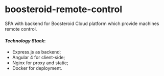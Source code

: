 # boosteroid-remote-control
SPA with backend for Boosteroid Cloud platform which provide machines remote control.

#### *Technology Stack*:
- Express.js as backend;
- Angular 4 for client-side;
- Nginx for proxy and static;
- Docker for deployment.
